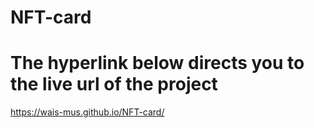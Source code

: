 # NFT-card
# The hyperlink below directs you to the live url of the project 
https://wais-mus.github.io/NFT-card/
